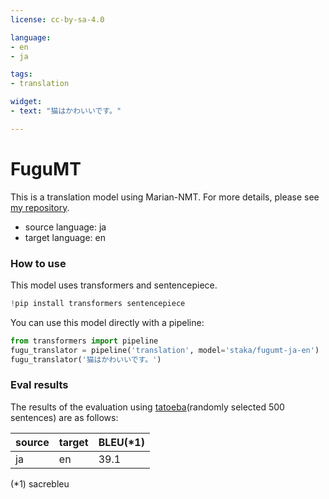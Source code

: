 ```yaml
---
license: cc-by-sa-4.0

language: 
- en
- ja

tags:
- translation

widget:
- text: "猫はかわいいです。"

---
```


# FuguMT

This is a translation model using Marian-NMT.
For more details, please see [my repository](https://github.com/s-taka/fugumt).

* source language: ja
* target language: en 

### How to use

This model uses transformers and sentencepiece.
```python
!pip install transformers sentencepiece
```

You can use this model directly with a pipeline:

```python
from transformers import pipeline
fugu_translator = pipeline('translation', model='staka/fugumt-ja-en')
fugu_translator('猫はかわいいです。')
```

### Eval results

The results of the evaluation using [tatoeba](https://tatoeba.org/ja)(randomly selected 500 sentences) are as follows:

|source |target |BLEU(*1)| 
|-------|-------|--------|
|ja     |en     |39.1    |

(*1) sacrebleu